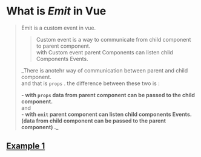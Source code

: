 # What is _Emit_ in Vue

> Emit is a custom event in vue.
>
> > Custom event is a way to communicate from child component to parent component.  
> > with Custom event parent Components can listen child Components Events.
>
> \_There is anotehr way of communication between parent and child component.  
> and that is `props` . the difference between these two is :
>
> **- with `props` data from parent component can be passed to the child component.**  
> and  
> **- with `emit` parent component can listen child components Events. (data from child component can be passed to the parent component) .**\_

## [Example 1](VUE-emit.md)
